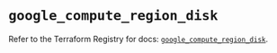 # `google_compute_region_disk`

Refer to the Terraform Registry for docs: [`google_compute_region_disk`](https://registry.terraform.io/providers/hashicorp/google/6.39.0/docs/resources/compute_region_disk).
